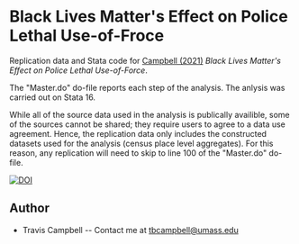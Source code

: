 # Black Lives Matter's Effect on Police Lethal Use-of-Froce
Replication data and Stata code for [Campbell (2021)](https://ssrn.com/abstract=3767097) *Black Lives Matter's Effect on Police Lethal Use-of-Force*. 

The "Master.do" do-file reports each step of the analysis. The anlysis was carried out on Stata 16. 

While all of the source data used in the analysis is publically availible, some of the sources cannot be shared; they require users to agree to a data use agreement. Hence, the replication data only includes the constructed datasets used for the analysis (census place level aggregates). For this reason, any replication will need to skip to line 100 of the "Master.do" do-file.

[![DOI](https://zenodo.org/badge/DOI/10.5281/zenodo.4479837.svg)](https://doi.org/10.5281/zenodo.4479837)

## Author
- Travis Campbell -- Contact me at tbcampbell@umass.edu
